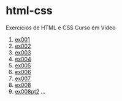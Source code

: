 # html-css

 Exercícios de HTML e CSS Curso em Vídeo

 1. [ex001](exercicios/ex001)
 1. [ex002](exercicios/ex002)
 1. [ex003](exercicios/ex003)
 1. [ex004](exercicios/ex004)
 1. [ex005](exercicios/ex005)
 1. [ex006](exercicios/ex006)
 1. [ex007](exercicios/ex007)
 1. [ex008](exercicios/ex008)
 1. [ex008pt2](exercicios/ex008pt2)
 ...
